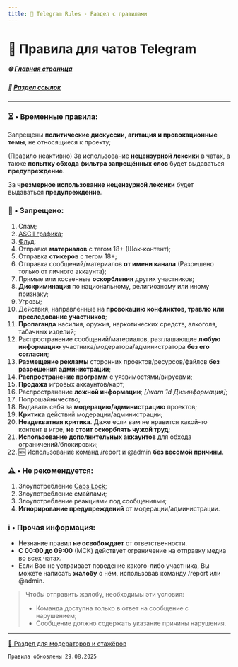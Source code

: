 ```yaml
---
title: 📜 Telegram Rules - Раздел с правилами
---
```


# 📃 Правила для чатов Telegram

##### 🌐 [Главная страница](./index.md)
##### 🔗 [Раздел ссылок](./links.md)

- - - - -

### ⏳ • Временные правила:
Запрещены **политические дискуссии, агитация и провокационные темы**, не относящиеся к проекту;

(Правило неактивно) За использование **нецензурной лексики** в чатах, а также **попытку обхода фильтра запрещённых слов** будет выдаваться **предупреждение**.

За **чрезмерное использование нецензурной лексики** будет выдаваться **предупреждение**.

### 🚫 • Запрещено:
1. Спам;
2. [ASCII графика](https://ru.m.wikipedia.org/wiki/ASCII-%D0%B3%D1%80%D0%B0%D1%84%D0%B8%D0%BA%D0%B0);
3. [Флуд](https://ru.wikipedia.org/wiki/%D0%A4%D0%BB%D1%83%D0%B4#:~:text=%D0%92%20%D0%BF%D1%80%D0%B5%D0%B4%D0%B5%D0%BB%D1%8C%D0%BD%D0%BE%D0%BC%20%D1%81%D0%BB%D1%83%D1%87%D0%B0%D0%B5,%D0%B8%20%D0%B1%D0%BB%D0%BE%D0%B3%D0%B0%D1%85);
4. Отправка **материалов** с тегом 18+ (Шок-контент);
5. Отправка **стикеров** с тегом 18+;
6. Отправка сообщений/материалов **от имени канала** (Разрешено только от личного аккаунта);
7. Прямые или косвенные **оскорбления** других участников;
8. **Дискриминация** по национальному, религиозному или иному признаку;
9. Угрозы;
10. Действия, направленные на **провокацию конфликтов, травлю или преследование участников**;
11. **Пропаганда** насилия, оружия, наркотических средств, алкоголя, табачных изделий;
12. Распространение сообщений/материалов, разглашающие **любую информацию** участника/модератора/администратора **без его согласия**;
13. **Размещение рекламы** сторонних проектов/ресурсов/файлов **без разрешения администрации**;
14. **Распространение программ** с уязвимостями/вирусами;
15. **Продажа** игровых аккаунтов/карт;
16. Распространение **ложной информации**; _[/warn 1d Дизинформация]_;
17. Попрошайничество;
18. Выдавать себя за **модерацию/администрацию** проектов;
19. **Критика** действий модерации/администрации;
20. **Неадекватная критика**. Даже если вам не нравится какой-то контент в игре, **не стоит оскорблять чужой труд**;
21. **Использование дополнительных аккаунтов** для обхода ограничений/блокировки;
22. 🆕 Использование команд /report и @admin **без  весомой причины**.

### ⚠️ • Не рекомендуется:
1. Злоупотребление [Caps Lock](https://ru.wikipedia.org/wiki/Caps_Lock#:~:text=%D0%A2%D0%95%D0%9A%D0%A1%D0%A2%2C%20%D0%9D%D0%90%D0%91%D0%A0%D0%90%D0%9D%D0%9D%D0%AB%D0%99%20%D0%A1%D0%9E%20%D0%92%D0%9A%D0%9B%D0%AE%D0%A7%D0%81%D0%9D%D0%9D%D0%AB%D0%9C%20%D0%A0%D0%95%D0%96%D0%98%D0%9C%D0%9E%D0%9C%20CAPS%20LOCK);
2. Злоупотребление смайлами;
3. Злоупотребление реакциями под сообщениями;
4. **Игнорирование предупреждений** от модерации/администрации.

### ℹ️ • Прочая информация:
* Незнание правил **не освобождает** от ответственности.
* **С 00:00 до 09:00** (МСК) действует ограничение на отправку медиа во всех чатах.
* Если Вас не устраивает поведение какого-либо участника, Вы можете написать **жалобу** о нём, использовав команду /report или @admin. 
> Чтобы отправить жалобу, необходимы эти условия: 
> * Команда доступна только в ответ на сообщение с нарушением; 
> * Сообщение должно содержать указание причины нарушения.

- - - - -

<a href="./TGmodRules.html" class="button-link">📝 Раздел для модераторов и стажёров</a>

`Правила обновлены 29.08.2025` 
